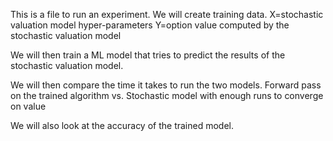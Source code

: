 This is a file to run an experiment.
We will create training data.
X=stochastic valuation model hyper-parameters 
Y=option value computed by the stochastic valuation model

We will then train a ML model that tries to predict the results of the stochastic valuation model.

We will then compare the time it takes to run the two models.
Forward pass on the trained algorithm vs. Stochastic model with enough runs to converge on value

We will also look at the accuracy of the trained model.


